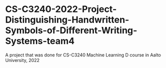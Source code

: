 # CS-C3240-2022-Project-Distinguishing-Handwritten-Symbols-of-Different-Writing-Systems-team4
A project that was done for CS-C3240 Machine Learning D course in Aalto University, 2022